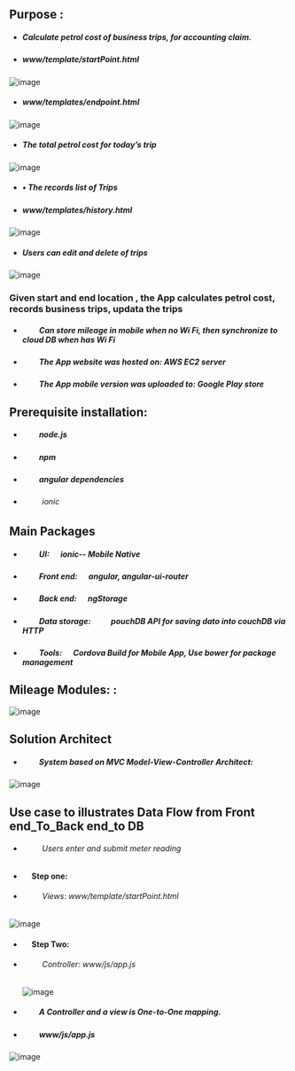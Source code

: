 ## Purpose :     
* #####  Calculate petrol cost of business trips, for accounting claim. 

* ##### www/template/startPoint.html
![image](https://github.com/githubmave/Mobile-Mileage-Tracker/assets/8073738/74f8d075-30ef-48df-871a-9fa2c70c868f)


* ##### www/templates/endpoint.html
![image](https://github.com/githubmave/Mobile-Mileage-Tracker/assets/8073738/043b044f-2388-4ae4-9917-c97963fcaa1b)

* ##### The total petrol cost for today’s trip
![image](https://github.com/githubmave/Mobile-Mileage-Tracker/assets/8073738/8f24ec43-44ad-42e9-98db-5fcf3d99cf7d)


* ##### •	The records list of Trips
* ##### www/templates/history.html

![image](https://github.com/githubmave/Mobile-Mileage-Tracker/assets/8073738/462aba35-9efa-4b0c-ad4d-12f841f96eb4)


* #####  Users can edit and delete of trips

![image](https://github.com/githubmave/Mobile-Mileage-Tracker/assets/8073738/eab29c43-3b46-496d-9d2d-293303d7ee77)


### Given start and end location , the App calculates petrol cost, records business trips,  updata the trips
* ##### &nbsp;&nbsp;&nbsp;&nbsp;&nbsp;&nbsp;&nbsp;&nbsp;     Can store mileage in mobile when no Wi Fi, then synchronize to cloud DB when has Wi Fi
* ##### &nbsp;&nbsp;&nbsp;&nbsp;&nbsp;&nbsp;&nbsp;&nbsp;     The App website was hosted on:              AWS EC2 server
* ##### &nbsp;&nbsp;&nbsp;&nbsp;&nbsp;&nbsp;&nbsp;&nbsp;    The App mobile version was uploaded to:     Google Play store


	
## Prerequisite installation:
* ##### &nbsp;&nbsp;&nbsp;&nbsp;&nbsp;&nbsp;&nbsp;&nbsp;  node.js                          
* ##### &nbsp;&nbsp;&nbsp;&nbsp;&nbsp;&nbsp;&nbsp;&nbsp;  npm
* ##### &nbsp;&nbsp;&nbsp;&nbsp;&nbsp;&nbsp;&nbsp;&nbsp;  angular dependencies            
* ###### &nbsp;&nbsp;&nbsp;&nbsp;&nbsp;&nbsp;&nbsp;&nbsp;  ionic   




##  Main Packages
* ##### &nbsp;&nbsp;&nbsp;&nbsp;&nbsp;&nbsp;&nbsp;&nbsp;  UI:      &nbsp;&nbsp;&nbsp;&nbsp;   ionic-- Mobile Native
* ##### &nbsp;&nbsp;&nbsp;&nbsp;&nbsp;&nbsp;&nbsp;&nbsp; Front end: &nbsp;&nbsp;&nbsp;&nbsp;     angular,  angular-ui-router
* ##### &nbsp;&nbsp;&nbsp;&nbsp;&nbsp;&nbsp;&nbsp;&nbsp;  Back end: &nbsp;&nbsp;&nbsp;&nbsp;      ngStorage
* ##### &nbsp;&nbsp;&nbsp;&nbsp;&nbsp;&nbsp;&nbsp;&nbsp;  Data storage:  &nbsp;&nbsp;&nbsp;&nbsp;  &nbsp;&nbsp;&nbsp;&nbsp;   pouchDB API for saving dato into couchDB via HTTP
* ##### &nbsp;&nbsp;&nbsp;&nbsp;&nbsp;&nbsp;&nbsp;&nbsp;  Tools: &nbsp;&nbsp;&nbsp;&nbsp;   Cordova Build for Mobile App, Use bower for package management 




## Mileage Modules: :


![image](https://github.com/githubmave/Mobile-Mileage-Tracker/assets/8073738/292d9c33-2e32-4484-8756-4df81a0b068f)








## Solution Architect
* ##### &nbsp;&nbsp;&nbsp;&nbsp;&nbsp;&nbsp;&nbsp;&nbsp;  System based on MVC Model-View-Controller Architect: 


![image](https://github.com/githubmave/Mobile-Mileage-Tracker/assets/8073738/82a4d82d-c6d7-4b93-9c9f-36bf9cada1ff)







##  Use case to illustrates Data Flow from Front end_To_Back end_to DB 

* ######  &nbsp;&nbsp;&nbsp;&nbsp;&nbsp;&nbsp;&nbsp;&nbsp; Users enter and submit meter reading

* #### &nbsp;&nbsp;&nbsp;&nbsp; Step one: 

* ###### &nbsp;&nbsp;&nbsp;&nbsp;&nbsp;&nbsp;&nbsp;&nbsp;  Views:     www/template/startPoint.html

![image](https://github.com/githubmave/Mobile-Mileage-Tracker/assets/8073738/1e26887f-2ded-4ce0-992c-0497bfc3f745)


* ####  &nbsp;&nbsp;&nbsp;&nbsp; Step Two:


* ######  &nbsp;&nbsp;&nbsp;&nbsp;&nbsp;&nbsp;&nbsp;&nbsp; Controller:         www/js/app.js


  ![image](https://github.com/githubmave/Mobile-Mileage-Tracker/assets/8073738/b04edb23-4ce8-4880-aff1-f740d1a9f6db)
 
   

* ##### &nbsp;&nbsp;&nbsp;&nbsp;&nbsp;&nbsp;&nbsp;&nbsp; A Controller and a view is One-to-One mapping. 
* ##### &nbsp;&nbsp;&nbsp;&nbsp;&nbsp;&nbsp;&nbsp;&nbsp; www/js/app.js
![image](https://github.com/githubmave/Mobile-Mileage-Tracker/assets/8073738/c44798a8-c976-4fce-b997-1a65002faa76)

 
































